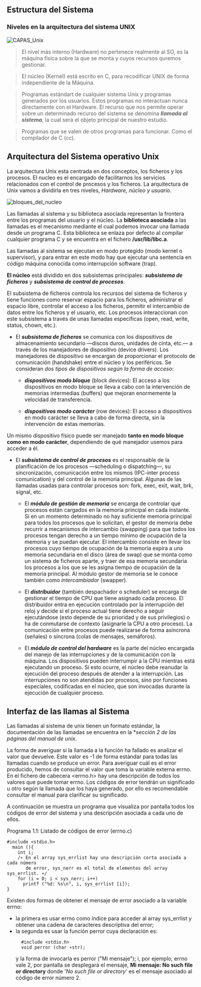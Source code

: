 ## Estructura del Sistema

### Niveles en la arquitectura del sistema UNIX

![CAPAS_Unix](https://user-images.githubusercontent.com/4338310/217193279-33506ff1-5aec-477f-8e43-1ab2cad5b45a.gif)

> El nivel más interno (Hardware) no pertenece realmente al SO, es la máquina física sobre la que se monta y cuyos recursos quremos gestionar.

> El núcleo (Kernel) está escrito en C, para recodificar UNIX de forma independiente de la Máquina.

> Programas estándart de cualquier sistema Unix y programas generados por los usuarios. Estos programas no interactuan nunca directamente con el Hardware. El recurso que nos permite operar sobre un determinado recurso del sistema se denomina ***llamada al sistema***, la cual será el objeto principal de nuestro estudio.

> Programas que se valen de otros programas para funcionar. Como el compilador de C (cc).



## Arquitectura del Sistema operativo Unix

La arquitectura Unix esta centrada en dos conceptos, los ficheros y los procesos. El nucleo es el encargado de facilitarnos los servicios relacionados con el control de procesos y los ficheros.
La arquitectura de Unix vamos a dividirla en tres niveles, *Hardware, núcleo y usuario*.  

![bloques_del_nucleo](https://user-images.githubusercontent.com/4338310/218033961-2323069f-8895-4669-977b-ea01cee51cb5.png)

Las llamadas al sistema y su biblioteca asociada representan la frontera entre los programas del usuario y el núcleo. La **biblioteca asociada** a las llamadas es el mecanismo mediante el cual podemos invocar una llamada desde un programa C. Esta biblioteca se enlaza por defecto al compilar cualquier programa C y se encuentra
en el fichero **/usr/lib/libc.a**.

Las llamadas al sistema se ejecutan en modo protegido (modo kernel o supervisor), y para entrar en este modo hay que ejecutar una sentencia en código máquina conocida como interrupción software (trap).

**El núcleo** está dividido en dos subsistemas principales: ***subsistema de ficheros*** y ***subsistema de control de procesos***. 

El subsistema de ficheros controla los recursos del sistema de ficheros y tiene funciones como reservar espacio para los ficheros, administrar el espacio libre, controlar el acceso a los ficheros, permitir el intercambio de datos entre los ficheros y el usuario, etc. Los procesos interaccionan con este subsistema a través de unas llamadas específicas (open, read, write, status, chown, etc.).

- El ***subsistema de ficheros*** se comunica con los dispositivos de almacenamiento secundario —discos duros, unidades de cinta, etc.— a través de los manejadores de dispositivo (device drivers). Los manejadores de dispositivo se encargan de proporcionar el protocolo de comunicación (handshake) entre el núcleo y los periféricos. Se consideran *dos tipos de dispositivos según la forma de acceso*: 
  
  - ***dispositivos modo bloque*** (block devices): El acceso a los dispositivos en modo bloque se lleva a cabo con la intervención de memorias intermedias (buffers) que mejoran enormemente la velocidad de transferencia. 
  
  - ***dispositivos modo carácter*** (row devices): El acceso a dispositivos en modo carácter se lleva a cabo de forma directa, sin la intervención de estas memorias.

Un mismo dispositivo físico puede ser manejado **tanto en modo bloque como en modo carácter**, dependiendo de qué manejador usemos para acceder a él.

- El ***subsistema de control de procesos*** es el responsable de la planificación de los procesos —scheduling o dispatching—, su sincronización, comunicación entre los mismos (IPC-inter process comunication) y del control de la memoria principal. Algunas de las llamadas usadas para controlar procesos son: fork, exec, exit, wait, brk, signal, etc.

  - El ***módulo de gestión de memoria*** se encarga de controlar qué procesos están cargados en la memoria principal en cada instante. Si en un momento determinado no hay suficiente memoria principal para todos los procesos que lo solicitan, el gestor de memoria debe recurrir a mecanismos de intercambio (swapping) para que todos los procesos tengan derecho a un tiempo mínimo de ocupación de la memoria y se puedan ejecutar. El intercambio consiste en llevar los procesos cuyo tiempo de ocupación de la memoria expira a una memoria secundaria en el disco (área de swap) que se monta como un sistema de ficheros aparte, y traer de esa memoria secundaria los procesos a los que se les asigna tiempo de ocupación de la memoria principal. Al módulo gestor de memoria se le conoce también como *intercambiador* (swapper).

  - El ***distribuidor*** (también despachador o scheduler) se encarga de gestionar el tiempo de CPU que tiene asignado cada proceso. El distribuidor entra en ejecución controlado por la interrupción del reloj y decide si el proceso actual tiene derecho a seguir ejecutándose (esto depende de su prioridad y de sus privilegios) o ha de conmutarse de contexto (asignarle la CPU a otro proceso). La comunicación entre procesos puede realizarse de forma asíncrona (señales) o
síncrona (colas de mensajes, semáforos).

  - El ***módulo de control del hardware*** es la parte del núcleo encargada del manejo de las interrupciones y de la comunicación con la máquina. Los dispositivos pueden interrumpir a la CPU mientras está ejecutando un proceso. Si esto ocurre, el núcleo debe reanudar la ejecución del proceso después de atender a la interrupción. Las interrupciones no son atendidas por procesos, sino por funciones especiales, codificadas en el núcleo, que son invocadas durante la ejecución de cualquier proceso.




## Interfaz de las llamas al Sistema

Las llamadas al sistema de unix tienen un formato estándar, la documentación de las llamadas se encuentra en la **sección 2 de las páginas
del manual de unix*.

La forma de averiguar si la llamada a la función ha fallado es analizar el valor que devuelve. Este valor es -1 de forma estándar para todas las llamadas cuando se produce un error. Para averiguar cuál es el error producido, hemos de consultar el valor que toma la variable externa errno. 
En el fichero de cabecera <errno.h> hay una descripción de todos los valores que puede tomar errno. Los códigos de error tendrán un significado u otro según la llamada que los haya generado, por ello es recomendable consultar el manual para clarificar su significado.

A continuación se muestra un programa que visualiza por pantalla todos los códigos de error del sistema y una descripción asociada a cada uno de ellos.

Programa 1.1: Listado de códigos de error (errno.c)
```
#include <stdio.h>
  main (){
    int i;
    /∗ En el array sys_errlist hay una descripción corta asociada a cada número
       de error, sys_nerr es el total de elementos del array sys_errlist. ∗/
    for (i = 0; i < sys_nerr; i++)
      printf ("%d: %s\n", i, sys_errlist [i]);
}
```

Existen dos formas de obtener el mensaje de error asociado a la variable errno: 
- la primera es usar errno como índice para acceder al array sys_errlist y obtener una cadena de caracteres descriptiva del error; 
- la segunda es usar la función perror cuya declaración es:
  ```
    #include <stdio.h>
    void perror (char ∗str);
    ```
    y la forma de invocarla es perror ("Mi mensaje"); i, por ejemplo, errno vale 2, por pantalla se desplegará el mensaje,
    **Mi mensaje: No such file or directory** donde '*No such file or directory*' es el mensaje asociado al código de error número 2.
    
    
